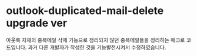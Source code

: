 # outlook-duplicated-mail-delete upgrade ver
아웃룩 자체의 중복메일 삭제 기능으로 정리되지 않던 중복메일들을 정리하는 매크로 코드입니다.
과거 다른 개발자가 작성한 것을 기능발전시켜서 수정하였습니다.

